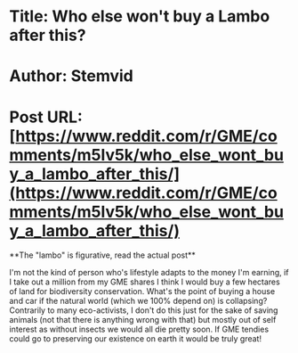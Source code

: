 # Title: Who else won't buy a Lambo after this?
# Author: Stemvid
# Post URL: [https://www.reddit.com/r/GME/comments/m5lv5k/who_else_wont_buy_a_lambo_after_this/](https://www.reddit.com/r/GME/comments/m5lv5k/who_else_wont_buy_a_lambo_after_this/)


\*\*The "lambo" is figurative, read the actual post\*\*

I'm not the kind of person who's lifestyle adapts to the money I'm earning, if I take out a million from my GME shares I think I would buy a few hectares of land for biodiversity conservation. What's the point of buying a house and car if  the natural world (which we 100% depend on) is collapsing? Contrarily to many eco-activists, I don't do this just for the sake of saving animals (not that there is anything wrong with that) but mostly out of self interest as without insects we would all die pretty soon. If GME tendies could go to preserving our existence on earth it would be truly great!